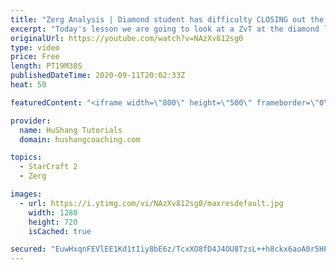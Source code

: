 ```yaml
---
title: "Zerg Analysis | Diamond student has difficulty CLOSING out the MATCH [Starcraft 2]"
excerpt: "Today's lesson we are going to look at a ZvT at the diamond level focusing on the Zerg Analysis. The zerg manages to get into a very strong position but has difficulty closing it out. Let's learn how we can approach this scenario better!  Zerg Analysis | Diamond student has difficulty CLOSING out the"
originalUrl: https://youtube.com/watch?v=NAzXv812sg0
type: video
price: Free
length: PT19M30S
publishedDateTime: 2020-09-11T20:02:33Z
heat: 50

featuredContent: "<iframe width=\"800\" height=\"500\" frameborder=\"0\" src=\"https://www.youtube.com/embed/NAzXv812sg0\" allow=\"accelerometer; autoplay; encrypted-media; gyroscope; picture-in-picture\" allowfullscreen></iframe>"

provider:
  name: HuShang Tutorials
  domain: hushangcoaching.com

topics:
  - StarCraft 2
  - Zerg

images:
  - url: https://i.ytimg.com/vi/NAzXv812sg0/maxresdefault.jpg
    width: 1280
    height: 720
    isCached: true

secured: "EuwHxqnFEVlEE1Kd1tIiy8bE6z/TcxXO8fD4J4OU8TzsL++h8ckx6aoA0r5HPTnAVTXdnCqtajSzJWhJYlbw2FdGvqF+pZP6HY/ljgFBR8bxgbT7rLfCobgbjrglegEeFct+M87qRrWmQ8VPc5EmuhF6kVZfkQzAGZvT3EWRMhBwmoyMxfRqcBukQDuZRbW9JVWj55UqD1G/6Vg9+4PSwEgAiKM0tAg2CJNiJz5enYsE8UiFw0vonaZBh9uIlhwspuccH2TyPWaoCftNc/DTfSbc9L8fF6wGjfk/3JfPUd9ZF1i9SgAlT/Gur8yjxnm4+QfKgIPD/Q+XZfuUXi9jRtCNp8dqPmp5XfKrdWAaBNfMsupZ8/Lpfft75Re47iTVvUERvKHIfrBdVtw1UmAST1sttWjqG5gHGrH9EIAUWSM=;XnX70V+8ZO/AONDHR0CKpw=="
---
```


